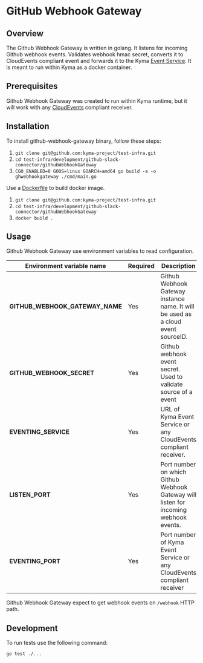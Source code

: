 # GitHub Webhook Gateway

## Overview

The Github Webhook Gateway is written in golang. It listens for incoming Github webhook events. Validates webhook hmac secret, converts it to CloudEvents compliant event and forwards it to the Kyma [Event Service](https://github.com/kyma-project/kyma/blob/master/components/event-service/README.md). It is meant to run within Kyma as a docker container.


## Prerequisites

Github Webhook Gateway was created to run within Kyma runtime, but it will work with any [CloudEvents](https://github.com/cloudevents/spec/blob/v1.0/spec.md) compliant receiver.


## Installation

To install github-webhook-gateway binary, follow these steps:

1. `git clone git@github.com:kyma-project/test-infra.git`
2. `cd test-infra/development/github-slack-connector/githubWebhookGateway`
3. `CGO_ENABLED=0 GOOS=linux GOARCH=amd64 go build -a -o ghwebhookgateway ./cmd/main.go`

Use a [Dockerfile](Dockerfile) to build docker image.

1. `git clone git@github.com:kyma-project/test-infra.git`
2. `cd test-infra/development/github-slack-connector/githubWebhookGateway`
3. `docker build .`


## Usage

Github Webhook Gateway use environment variables to read configuration.

| Environment variable name | Required | Description |
|----------------|----------|-------------|
| **GITHUB_WEBHOOK_GATEWAY_NAME** | Yes | Github Webhook Gateway instance name. It will be used as a cloud event sourceID. |
| **GITHUB_WEBHOOK_SECRET** | Yes | Github webhook event secret. Used to validate source of a event |
| **EVENTING_SERVICE** | Yes | URL of Kyma Event Service or any CloudEvents compliant receiver. |
| **LISTEN_PORT** | Yes | Port number on which Github Webhook Gateway will listen for incoming webhook events. |
| **EVENTING_PORT** | Yes | Port number of Kyma Event Service or any CloudEvents compliant receiver |

Github Webhook Gateway expect to get webhook events on `/webhook` HTTP path.


## Development

To run tests use the following command:

`go test ./...`
